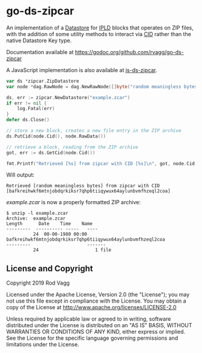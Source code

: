 # go-ds-zipcar

An implementation of a [Datastore](https://github.com/ipfs/go-datastore) for [IPLD](https://ipld.io) blocks that operates on ZIP files, with the addition of some utility methods to interact via [CID](https://github.com/ipfs/go-cid) rather than the native Datastore Key type.

Documentation available at https://godoc.org/github.com/rvagg/go-ds-zipcar

A JavaScript implementation is also available at [js-ds-zipcar](https://github.com/rvagg/js-ds-zipcar).

```go
var ds *zipcar.ZipDatastore
var node *dag.RawNode = dag.NewRawNode([]byte("random meaningless bytes"))

ds, err := zipcar.NewDatastore("example.zcar")
if err != nil {
    log.Fatal(err)
}
defer ds.Close()

// store a new block, creates a new file entry in the ZIP archive
ds.PutCid(node.Cid(), node.RawData())

// retrieve a block, reading from the ZIP archive
got, err := ds.GetCid(node.Cid())

fmt.Printf("Retrieved [%s] from zipcar with CID [%s]\n", got, node.Cid())
```

Will output:

```
Retrieved [random meaningless bytes] from zipcar with CID [bafkreihwkf6mtnjobdqrkiksr7qhp6tiiqywux64aylunbvmfhzeql2coa]
```

*example.zcar* is now a properly formatted ZIP archive:

```
$ unzip -l example.zcar
Archive:  example.zcar
Length      Date    Time    Name
---------  ---------- -----   ----
          24  00-00-1980 00:00   bafkreihwkf6mtnjobdqrkiksr7qhp6tiiqywux64aylunbvmfhzeql2coa
---------                     -------
          24                     1 file
```

## License and Copyright

Copyright 2019 Rod Vagg

Licensed under the Apache License, Version 2.0 (the "License"); you may not use this file except in compliance with the License. You may obtain a copy of the License at http://www.apache.org/licenses/LICENSE-2.0

Unless required by applicable law or agreed to in writing, software distributed under the License is distributed on an "AS IS" BASIS, WITHOUT WARRANTIES OR CONDITIONS OF ANY KIND, either express or implied. See the License for the specific language governing permissions and limitations under the License.